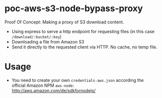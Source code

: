 poc-aws-s3-node-bypass-proxy
============================

Proof Of Concept: Making a proxy of S3 download content.

* Using express to serve a http endpoint for requesting files (in this case `/download/:bucket/:key`)
* Downloading a file from Amazon S3 
* Send it directly to the requested client via HTTP. No cache, no temp file.

Usage
=====
* You need to create your own `credentials-aws.json` according the official Amazon NPM `aws-node`: http://aws.amazon.com/de/sdkfornodejs/
